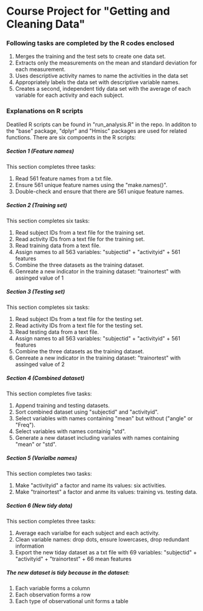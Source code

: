 # Course Project for "Getting and Cleaning Data"
### Following tasks are completed by the R codes enclosed

1. Merges the training and the test sets to create one data set.
2. Extracts only the measurements on the mean and standard deviation for each measurement. 
3. Uses descriptive activity names to name the activities in the data set
4. Appropriately labels the data set with descriptive variable names. 
5. Creates a second, independent tidy data set with the average of each variable for each activity and each subject.

### Explanations on R scripts
Deatiled R scripts can be found in "run_analysis.R" in the repo.
In additon to the "base" package, "dplyr" and "Hmisc" packages are used for related functions.
There are six compoents in the R scripts:

##### Section 1 (Feature names)
This section completes three tasks:

1. Read 561 feature names from a txt file.
2. Ensure 561 unique feature names using the "make.names()".
3. Double-check and ensure that there are 561 unique feature names.

##### Section 2 (Training set)
This section completes six tasks:

1. Read subject IDs from a text file for the training set.
2. Read activity IDs from a text file for the training set.
3. Read training data from a text file.
4. Assign names to all 563 variables: "subjectid" + "activityid" + 561 features
5. Combine the three datasets as the training dataset.
6. Genreate a new indicator in the training dataset: "trainortest" with assinged value of 1

##### Section 3 (Testing set)
This section completes six tasks:

1. Read subject IDs from a text file for the testing set.
2. Read activity IDs from a text file for the testing set.
3. Read testing data from a text file.
4. Assign names to all 563 variables: "subjectid" + "activityid" + 561 features
5. Combine the three datasets as the training dataset.
6. Genreate a new indicator in the training dataset: "trainortest" with assinged value of 2

##### Section 4 (Combined dataset)
This section completes five tasks:

1. Append training and testing datasets.
2. Sort combined dataset using "subjectid" and "activityid".
3. Select variables with names containing "mean" but without ("angle" or "Freq").
4. Select variables with names containig "std".
5. Generate a new dataset including variales with names containing "mean" or "std".

##### Section 5 (Varialbe names)
This section completes two tasks:

1. Make "activityid" a factor and name its values: six activities.
2. Make "trainortest" a factor and anme its values: training vs. testing data.

##### Section 6 (New tidy data)
This section completes three tasks:

1. Average each varialbe for each subject and each activity.
2. Clean variable names: drop dots, ensure lowercases, drop redundant information
3. Export the new tiday dataset as a txt file with 69 variables: "subjectid" + "activityid" + "trainortest" + 66 mean features

##### The new dataset is tidy because in the dataset:
1. Each variable forms a column
2. Each observation forms a row
3. Each type of observational unit forms a table
